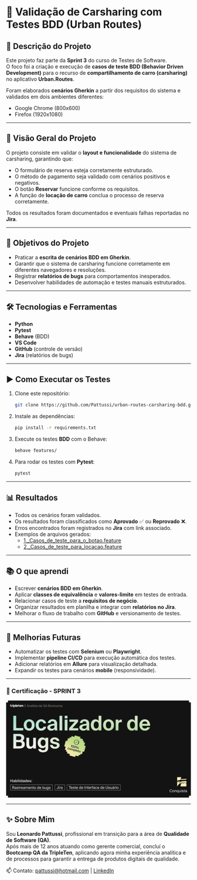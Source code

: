 # 🚗 Validação de Carsharing com Testes BDD (Urban Routes) 

## 📝 Descrição do Projeto
Este projeto faz parte da **Sprint 3** do curso de Testes de Software.  
O foco foi a criação e execução de **casos de teste BDD (Behavior Driven Development)** para o recurso de **compartilhamento de carro (carsharing)** no aplicativo **Urban.Routes**.

Foram elaborados **cenários Gherkin** a partir dos requisitos do sistema e validados em dois ambientes diferentes:
- Google Chrome (800x600)  
- Firefox (1920x1080)  

---

## 📌 Visão Geral do Projeto
O projeto consiste em validar o **layout e funcionalidade** do sistema de carsharing, garantindo que:
- O formulário de reserva esteja corretamente estruturado.  
- O método de pagamento seja validado com cenários positivos e negativos.  
- O botão **Reservar** funcione conforme os requisitos.  
- A função de **locação de carro** conclua o processo de reserva corretamente.  

Todos os resultados foram documentados e eventuais falhas reportadas no **Jira**.

---

## 🎯 Objetivos do Projeto  
- Praticar a **escrita de cenários BDD em Gherkin**.  
- Garantir que o sistema de carsharing funcione corretamente em diferentes navegadores e resoluções.  
- Registrar **relatórios de bugs** para comportamentos inesperados.  
- Desenvolver habilidades de automação e testes manuais estruturados.

---

## 🛠️ Tecnologias e Ferramentas  
- **Python**  
- **Pytest**  
- **Behave** (BDD)  
- **VS Code**  
- **GitHub** (controle de versão)  
- **Jira** (relatórios de bugs)  

---

## ▶️ Como Executar os Testes
1. Clone este repositório:  
   ```bash
   git clone https://github.com/Pattussi/urban-routes-carsharing-bdd.git
   ```
2. Instale as dependências:  
   ```bash
   pip install -r requirements.txt
   ```
3. Execute os testes **BDD** com o Behave:  
   ```bash
   behave features/
   ```
4. Para rodar os testes com **Pytest**:  
   ```bash
   pytest
   ```

---

## 📊 Resultados
- Todos os cenários foram validados.  
- Os resultados foram classificados como **Aprovado** ✅ ou **Reprovado** ❌.  
- Erros encontrados foram registrados no **Jira** com link associado.  
- Exemplos de arquivos gerados:  
  - [1._Casos_de_teste_para_o_botao.feature](features/3._Casos_de_teste_para_o_botão.feature)  
  - [2._Casos_de_teste_para_locacao.feature](features/4._Casos_de_teste_para_locação.feature)  

---

## 📚 O que aprendi
- Escrever **cenários BDD em Gherkin**.  
- Aplicar **classes de equivalência** e **valores-limite** em testes de entrada.  
- Relacionar casos de teste a **requisitos de negócio**.  
- Organizar resultados em planilha e integrar com **relatórios no Jira**.  
- Melhorar o fluxo de trabalho com **GitHub** e versionamento de testes.

---

## 🚀 Melhorias Futuras
- Automatizar os testes com **Selenium** ou **Playwright**.  
- Implementar **pipeline CI/CD** para execução automática dos testes.  
- Adicionar relatórios em **Allure** para visualização detalhada.  
- Expandir os testes para cenários **mobile** (responsividade).  

---

### 🎉 Certificação - SPRINT 3
<img src="Imagem\TerceiroSprint.png"> 

---

## ✨ Sobre Mim
Sou **Leonardo Pattussi**, profissional em transição para a área de **Qualidade de Software (QA)**.  
Após mais de 12 anos atuando como gerente comercial, concluí o **Bootcamp QA da TripleTen**, aplicando agora minha experiência analítica e de processos para garantir a entrega de produtos digitais de qualidade.  

📫 Contato: [pattussi@hotmail.com](mailto:pattussi@hotmail.com) | [LinkedIn](https://linkedin.com/in/leonardo-pattussi)  